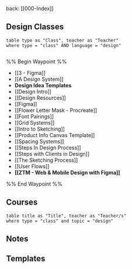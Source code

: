 back: [[000-Index]]

## Design Classes

```dataview
table type as "Class", teacher as "Teacher"
where type = "class" AND language = "design"


```










%% Begin Waypoint %%
- [[3 - Figma]]
- [[A Design System]]
- **Design Idea Templates**
- [[Design Intro]]
- [[Design Resources]]
- [[Figma]]
- [[Flower Letter Mask - Procreate]]
- [[Font Pairings]]
- [[Grid Systems]]
- [[Intro to Sketching]]
- [[Product Info Canvas Template]]
- [[Spacing Systems]]
- [[Steps In Design Process]]
- [[Steps with Clients in Design]]
- [[The Sketching Process]]
- [[User Flows]]
- **[[ZTM - Web & Mobile Design with Figma]]**

%% End Waypoint %%


## Courses

```dataview
table title as "Title", teacher as "Teacher/s"
where type = "class" and topic = "design"
```



## Notes


## Templates






